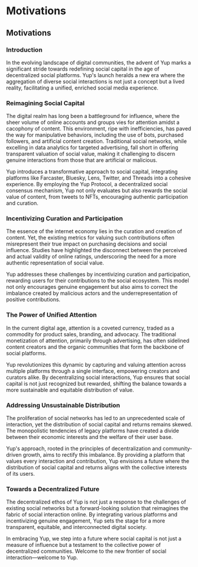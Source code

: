 # Motivations

## Motivations

### Introduction

In the evolving landscape of digital communities, the advent of Yup marks a significant stride towards redefining social capital in the age of decentralized social platforms. Yup's launch heralds a new era where the aggregation of diverse social interactions is not just a concept but a lived reality, facilitating a unified, enriched social media experience.

### Reimagining Social Capital

The digital realm has long been a battleground for influence, where the sheer volume of online accounts and groups vies for attention amidst a cacophony of content. This environment, ripe with inefficiencies, has paved the way for manipulative behaviors, including the use of bots, purchased followers, and artificial content creation. Traditional social networks, while excelling in data analytics for targeted advertising, fall short in offering transparent valuation of social value, making it challenging to discern genuine interactions from those that are artificial or malicious.

Yup introduces a transformative approach to social capital, integrating platforms like Farcaster, Bluesky, Lens, Twitter, and Threads into a cohesive experience. By employing the Yup Protocol, a decentralized social consensus mechanism, Yup not only evaluates but also rewards the social value of content, from tweets to NFTs, encouraging authentic participation and curation.

### Incentivizing Curation and Participation

The essence of the internet economy lies in the curation and creation of content. Yet, the existing metrics for valuing such contributions often misrepresent their true impact on purchasing decisions and social influence. Studies have highlighted the disconnect between the perceived and actual validity of online ratings, underscoring the need for a more authentic representation of social value.

Yup addresses these challenges by incentivizing curation and participation, rewarding users for their contributions to the social ecosystem. This model not only encourages genuine engagement but also aims to correct the imbalance created by malicious actors and the underrepresentation of positive contributions.

### The Power of Unified Attention

In the current digital age, attention is a coveted currency, traded as a commodity for product sales, branding, and advocacy. The traditional monetization of attention, primarily through advertising, has often sidelined content creators and the organic communities that form the backbone of social platforms.

Yup revolutionizes this dynamic by capturing and valuing attention across multiple platforms through a single interface, empowering creators and curators alike. By decentralizing social interactions, Yup ensures that social capital is not just recognized but rewarded, shifting the balance towards a more sustainable and equitable distribution of value.

### Addressing Unsustainable Distribution

The proliferation of social networks has led to an unprecedented scale of interaction, yet the distribution of social capital and returns remains skewed. The monopolistic tendencies of legacy platforms have created a divide between their economic interests and the welfare of their user base.

Yup's approach, rooted in the principles of decentralization and community-driven growth, aims to rectify this imbalance. By providing a platform that values every interaction and contribution, Yup envisions a future where the distribution of social capital and returns aligns with the collective interests of its users.

### Towards a Decentralized Future

The decentralized ethos of Yup is not just a response to the challenges of existing social networks but a forward-looking solution that reimagines the fabric of social interaction online. By integrating various platforms and incentivizing genuine engagement, Yup sets the stage for a more transparent, equitable, and interconnected digital society.

In embracing Yup, we step into a future where social capital is not just a measure of influence but a testament to the collective power of decentralized communities. Welcome to the new frontier of social interaction—welcome to Yup.
